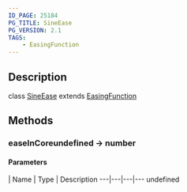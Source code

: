 ```yaml
---
ID_PAGE: 25184
PG_TITLE: SineEase
PG_VERSION: 2.1
TAGS:
    - EasingFunction
---
```

## Description

class [SineEase](/classes/2.4/SineEase) extends [EasingFunction](/classes/2.4/EasingFunction)



## Methods

### easeInCoreundefined &rarr; number



#### Parameters
 | Name | Type | Description
---|---|---|---
undefined
